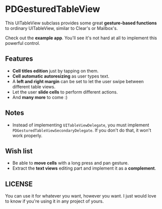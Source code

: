 PDGesturedTableView
===================

This UITableView subclass provides some great **gesture-based functions** to ordinary UITableView, similar to Clear's or Mailbox's.

Check out the **example app**. You'll see it's not hard at all to implement this powerful control.

## Features

- **Cell titles edition** just by tapping on them.
- **Cell automatic autoresizing** as user types text.
- A **left and right margin** can be set to let the user swipe between different table views.
- Let the user **slide cells** to perform different actions.
- And **many more** to come :)

## Notes

- Instead of implementing `UITableViewDelegate`, you must implement `PDGesturedTableViewSecondaryDelegate`. If you don't do that, it won't work properly.

## Wish list

- Be able to **move cells** with a long press and pan gesture.
- Extract the **text views** editing part and implement it as a **complement**.

## LICENSE

You can use it for whatever you want, however you want. I just would love to know if you're using it in any project of yours.